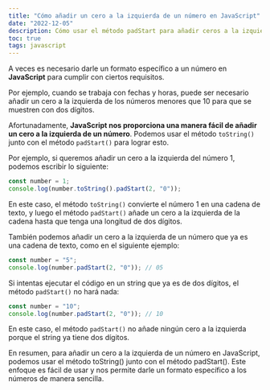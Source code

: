 ```yaml
---
title: "Cómo añadir un cero a la izquierda de un número en JavaScript"
date: "2022-12-05"
description: Cómo usar el método padStart para añadir ceros a la izquierda de un número en JavaScript
toc: true
tags: javascript
---
```


A veces es necesario darle un formato específico a un número en **JavaScript** para cumplir con ciertos requisitos.

Por ejemplo, cuando se trabaja con fechas y horas, puede ser necesario añadir un cero a la izquierda de los números menores que 10 para que se muestren con dos dígitos.

Afortunadamente, **JavaScript nos proporciona una manera fácil de añadir un cero a la izquierda de un número**. Podemos usar el método `toString()` junto con el método `padStart()` para lograr esto.

Por ejemplo, si queremos añadir un cero a la izquierda del número 1, podemos escribir lo siguiente:

```javascript
const number = 1;
console.log(number.toString().padStart(2, "0"));
```

En este caso, el método `toString()` convierte el número 1 en una cadena de texto, y luego el método `padStart()` añade un cero a la izquierda de la cadena hasta que tenga una longitud de dos dígitos.

También podemos añadir un cero a la izquierda de un número que ya es una cadena de texto, como en el siguiente ejemplo:

```javascript
const number = "5";
console.log(number.padStart(2, "0")); // 05
```

Si intentas ejecutar el código en un string que ya es de dos dígitos, el método `padStart()` no hará nada:

```javascript
const number = "10";
console.log(number.padStart(2, "0")); // 10
```

En este caso, el método `padStart()` no añade ningún cero a la izquierda porque el string ya tiene dos dígitos.

En resumen, para añadir un cero a la izquierda de un número en JavaScript, podemos usar el método toString() junto con el método padStart(). Este enfoque es fácil de usar y nos permite darle un formato específico a los números de manera sencilla.

